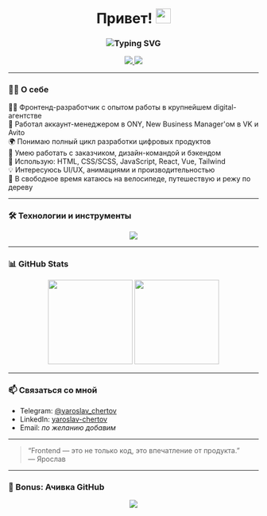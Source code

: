 <h1 align="center">
  Привет! <img src="https://media.giphy.com/media/hvRJCLFzcasrR4ia7z/giphy.gif" width="30px"/>
</h1>

<h3 align="center">
  <img src="https://readme-typing-svg.demolab.com?font=Fira+Code&weight=500&size=22&pause=1000&color=F78029&center=true&width=435&lines=Меня+зовут+Ярослав;Frontend+Developer;Welcome+to+my+GitHub!" alt="Typing SVG" />
</h3>

<p align="center">
  <a href="https://t.me/yaroslav_chertov">
    <img src="https://img.shields.io/badge/Telegram-2CA5E0?style=for-the-badge&logo=telegram&logoColor=white" />
  </a>
  <a href="https://www.linkedin.com/in/yaroslav-chertov/">
    <img src="https://img.shields.io/badge/LinkedIn-0077B5?style=for-the-badge&logo=linkedin&logoColor=white" />
  </a>
</p>

---

### 🙋‍♂️ О себе

👨‍💻 Фронтенд-разработчик с опытом работы в крупнейшем digital-агентстве  
💼 Работал аккаунт-менеджером в ONY, New Business Manager'ом в VK и Avito  
🌍 Понимаю полный цикл разработки цифровых продуктов  
🎯 Умею работать с заказчиком, дизайн-командой и бэкендом  
🧰 Использую: HTML, CSS/SCSS, JavaScript, React, Vue, Tailwind  
💡 Интересуюсь UI/UX, анимациями и производительностью  
🎨 В свободное время катаюсь на велосипеде, путешествую и режу по дереву  

---

### 🛠️ Технологии и инструменты

<p align="center">
  <img src="https://skillicons.dev/icons?i=html,css,sass,js,ts,react,vue,webpack,tailwind,bootstrap,nodejs,express,git,github,vscode,nginx,bash,jquery,postman,eslint" />
</p>

---

### 📊 GitHub Stats

<div align="center">
  <img height="170" src="https://github-readme-stats.vercel.app/api?username=Yaroslav-Chertov&show_icons=true&theme=tokyonight&hide_border=true" />
  <img height="170" src="https://github-readme-stats.vercel.app/api/top-langs/?username=Yaroslav-Chertov&layout=compact&theme=tokyonight&hide_border=true" />
</div>

---

### 📫 Связаться со мной

- Telegram: [@yaroslav_chertov](https://t.me/yaroslav_chertov)  
- LinkedIn: [yaroslav-chertov](https://www.linkedin.com/in/yaroslav-chertov/)  
- Email: _по желанию добавим_

---

> “Frontend — это не только код, это впечатление от продукта.”  
> — Ярослав

---

### 🎨 Bonus: Ачивка GitHub

<p align="center">
  <img src="https://github-profile-trophy.vercel.app/?username=Yaroslav-Chertov&theme=onedark&no-frame=true&title=Commit,PR,Repo,Followers" />
</p>
